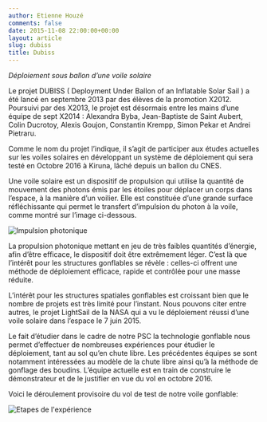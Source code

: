 ```yaml
---
author: Etienne Houzé
comments: false
date: 2015-11-08 22:00:00+00:00
layout: article
slug: dubiss
title: Dubiss
---
```



*Déploiement sous ballon d’une voile solaire*


Le projet DUBISS ( Deployment Under Ballon of an Inflatable Solar Sail ) a été lancé en septembre 2013 par des élèves de la promotion X2012. Poursuivi par des X2013, le projet est désormais entre les mains d’une équipe de sept X2014 : Alexandra Byba, Jean-Baptiste de Saint Aubert, Colin Ducrotoy, Alexis Goujon, Constantin Krempp, Simon Pekar et Andrei Pietraru.

Comme le nom du projet l’indique, il s’agit de participer aux études actuelles sur les voiles solaires en développant un système de déploiement qui sera testé en Octobre 2016 à Kiruna, lâché depuis un ballon du CNES.

Une voile solaire est un dispositif de propulsion qui utilise la quantité de mouvement des photons émis par les étoiles pour déplacer un corps dans l’espace, à la manière d’un voilier. Elle est constituée d’une grande surface réfléchissante qui permet le transfert d’impulsion du photon à la voile, comme montré sur l’image ci-dessous.

![Impulsion photonique](https://xspacecenter.files.wordpress.com/2014/03/propulsionphotonique.png?w=545)

La propulsion photonique mettant en jeu de très faibles quantités d’énergie, afin d’être efficace, le dispositif doit être extrêmement léger. C’est là que l’intérêt pour les structures gonflables se révèle : celles-ci offrent une méthode de déploiement efficace, rapide et contrôlée pour une masse réduite. 

L’intérêt pour les structures spatiales gonflables est croissant bien que le nombre de projets est très limité pour l’instant. Nous pouvons citer entre autres, le projet LightSail de la NASA qui a vu le déploiement réussi d’une voile solaire dans l’espace le 7 juin 2015.

Le fait d’étudier dans le cadre de notre PSC la technologie gonflable nous permet d’effectuer de nombreuses expériences pour étudier le déploiement, tant au sol qu’en chute libre. Les précédentes équipes se sont notamment intéressées au modèle de la chute libre ainsi qu’à la méthode de gonflage des boudins. L’équipe actuelle est en train de construire le démonstrateur et de le justifier en vue du vol en octobre 2016. 

Voici le déroulement provisoire du vol de test de notre voile gonflable:

![Etapes de l'expérience](https://xspacecenter.files.wordpress.com/2014/03/vol.png?w=545&h=165)